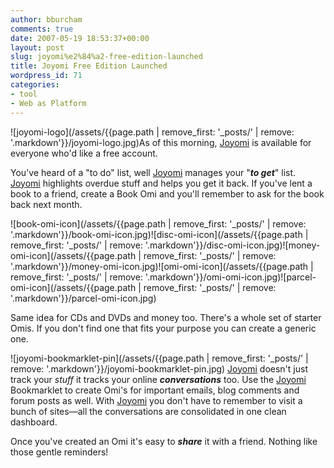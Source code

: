 ```yaml
---
author: bburcham
comments: true
date: 2007-05-19 18:53:37+00:00
layout: post
slug: joyomi%e2%84%a2-free-edition-launched
title: Joyomi Free Edition Launched
wordpress_id: 71
categories:
- tool
- Web as Platform
---
```


![joyomi-logo](/assets/{{page.path | remove_first: '_posts/' | remove: '.markdown'}}/joyomi-logo.jpg)As of this morning, [Joyomi](http://joyomi.com) is available for everyone who'd like a free account.

You've heard of a "to do" list, well [Joyomi](http://joyomi.com) manages your "**_to get_**" list. [Joyomi](http://joyomi.com) highlights overdue stuff and helps you get it back. If you've lent a book to a friend, create a Book Omi and you'll remember to ask for the book back next month.

![book-omi-icon](/assets/{{page.path | remove_first: '_posts/' | remove: '.markdown'}}/book-omi-icon.jpg)![disc-omi-icon](/assets/{{page.path | remove_first: '_posts/' | remove: '.markdown'}}/disc-omi-icon.jpg)![money-omi-icon](/assets/{{page.path | remove_first: '_posts/' | remove: '.markdown'}}/money-omi-icon.jpg)![omi-omi-icon](/assets/{{page.path | remove_first: '_posts/' | remove: '.markdown'}}/omi-omi-icon.jpg)![parcel-omi-icon](/assets/{{page.path | remove_first: '_posts/' | remove: '.markdown'}}/parcel-omi-icon.jpg)

Same idea for CDs and DVDs and money too. There's a whole set of starter Omis. If you don't find one that fits your purpose you can create a generic one.

![joyomi-bookmarklet-pin](/assets/{{page.path | remove_first: '_posts/' | remove: '.markdown'}}/joyomi-bookmarklet-pin.jpg)
[Joyomi](http://joyomi.com/) doesn't just track your _stuff_ it tracks your online _**conversations**_ too. Use the [Joyomi](http://joyomi.com/) Bookmarklet to create Omi's for important emails, blog comments and forum posts as well. With [Joyomi](http://joyomi.com/) you don't have to remember to visit a bunch of sites—all the conversations are consolidated in one clean dashboard.

Once you've created an Omi it's easy to _**share**_ it with a friend. Nothing like those gentle reminders!
